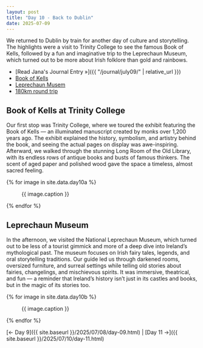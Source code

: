 ```yaml
---
layout: post
title: "Day 10 - Back to Dublin"
date: 2025-07-09
---
```


We returned to Dublin by train for another day of culture and storytelling. The highlights were a visit to Trinity College to see the famous Book of Kells, followed by a fun and imaginative trip to the Leprechaun Museum, which turned out to be more about Irish folklore than gold and rainbows.

- [Read Jana's Journal Entry »]({{ "/journal/july09/" | relative_url }})
- [Book of Kells](https://www.visittrinity.ie/book-of-kells-experience/)
- [Leprechaun Musem](https://www.leprechaunmuseum.ie/)
- [180km round trip](https://www.google.com/maps/dir/Weir's+Bar+%26+Restaurant,+Rathganny,+Mullingar,+County+Westmeath/Dublin/@53.4819584,-7.4844669,107954m/data=!3m2!1e3!4b1!4m14!4m13!1m5!1m1!1s0x485dc269aa52fa1b:0xf847b3467fe9ee47!2m2!1d-7.3907611!2d53.6246435!1m5!1m1!1s0x48670e80ea27ac2f:0xa00c7a9973171a0!2m2!1d-6.2603097!2d53.3498053!3e0?entry=ttu&g_ep=EgoyMDI1MDcxMy4wIKXMDSoASAFQAw%3D%3D)

## Book of Kells at Trinity College
Our first stop was Trinity College, where we toured the exhibit featuring the Book of Kells — an illuminated manuscript created by monks over 1,200 years ago. The exhibit explained the history, symbolism, and artistry behind the book, and seeing the actual pages on display was awe-inspiring. Afterward, we walked through the stunning Long Room of the Old Library, with its endless rows of antique books and busts of famous thinkers. The scent of aged paper and polished wood gave the space a timeless, almost sacred feeling.

{% for image in site.data.day10a %}
<figure>
  <img src="{{ site.baseurl }}{{ image.src }}" alt="">
  <figcaption>{{ image.caption }}</figcaption>
</figure>
{% endfor %}

## Leprechaun Museum
In the afternoon, we visited the National Leprechaun Museum, which turned out to be less of a tourist gimmick and more of a deep dive into Ireland’s mythological past. The museum focuses on Irish fairy tales, legends, and oral storytelling traditions. Our guide led us through darkened rooms, oversized furniture, and surreal settings while telling old stories about fairies, changelings, and mischievous spirits. It was immersive, theatrical, and fun — a reminder that Ireland’s history isn’t just in its castles and books, but in the magic of its stories too.

{% for image in site.data.day10b %}
<figure>
  <img src="{{ site.baseurl }}{{ image.src }}" alt="">
  <figcaption>{{ image.caption }}</figcaption>
</figure>
{% endfor %}

[← Day 9]({{ site.baseurl }}/2025/07/08/day-09.html) | [Day 11 →]({{ site.baseurl }}/2025/07/10/day-11.html)

